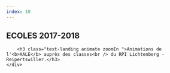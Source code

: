 ```yaml
---
index: 10
---
```


<section class="slide-center">   <!-- slide 01 -->
    <span class="background" style="background-image:url('assets/images/titre.jpg')"></span>
    <!--.wrap = container (width: 90%) -->
    <div class="wrap aligncenter ">
        <h1 class="text-data">ECOLES 2017-2018</h1>
         
        <h3 class="text-landing animate zoomIn ">Animations de l'<b>AALE</b> auprès des classes<br /> du RPI Lichtenberg - Reipertswiller.</h3>
    </div>
   <!-- .end .wrap -->
</section>